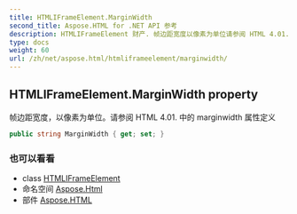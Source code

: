 ```yaml
---
title: HTMLIFrameElement.MarginWidth
second_title: Aspose.HTML for .NET API 参考
description: HTMLIFrameElement 财产. 帧边距宽度以像素为单位请参阅 HTML 4.01. 中的 marginwidth 属性定义
type: docs
weight: 60
url: /zh/net/aspose.html/htmliframeelement/marginwidth/
---
```

## HTMLIFrameElement.MarginWidth property

帧边距宽度，以像素为单位。请参阅 HTML 4.01. 中的 marginwidth 属性定义

```csharp
public string MarginWidth { get; set; }
```

### 也可以看看

* class [HTMLIFrameElement](../)
* 命名空间 [Aspose.Html](../../htmliframeelement/)
* 部件 [Aspose.HTML](../../../)


